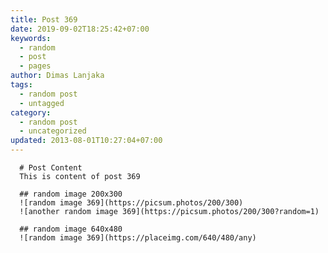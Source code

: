 ```yaml
---
title: Post 369
date: 2019-09-02T18:25:42+07:00
keywords:
  - random
  - post
  - pages
author: Dimas Lanjaka
tags:
  - random post
  - untagged
category:
  - random post
  - uncategorized
updated: 2013-08-01T10:27:04+07:00
---
```


      # Post Content
      This is content of post 369

      ## random image 200x300
      ![random image 369](https://picsum.photos/200/300)
      ![another random image 369](https://picsum.photos/200/300?random=1)

      ## random image 640x480
      ![random image 369](https://placeimg.com/640/480/any)
      